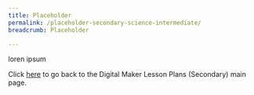```yaml
---
title: Placeholder
permalink: /placeholder-secondary-science-intermediate/
breadcrumb: Placeholder

---
```



loren ipsum

Click [here](/in-schools/digital-maker/lesson-ideas-secondary/) to go back to the Digital Maker Lesson Plans (Secondary) main page.
